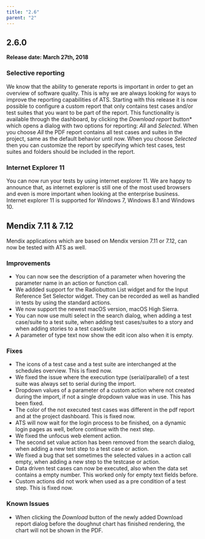 ```yaml
---
title: "2.6"
parent: "2"
---
```


## 2.6.0

**Release date: March 27th, 2018**

### Selective reporting

We know that the ability to generate reports is important in order to get an overview of software quality. This is why we are always looking for ways to improve the reporting capabilities of ATS. Starting with this release it is now possible to configure a custom report that only contains test cases and/or test suites that you want to be part of the report. This functionality is available through the dashboard, by clicking the *Download report* button* which opens a dialog with two options for reporting: *All* and *Selected*. When you choose *All* the PDF report contains all test cases and suites in the project, same as the default behavior until now. When you choose *Selected* then you can customize the report by specifying which test cases, test suites and folders should be included in the report. 

### Internet Explorer 11

You can now run your tests by using internet explorer 11. We are happy to announce that, as internet explorer is still one of the most used browsers and even is more important when looking at the enterprise business. Internet explorer 11 is supported for Windows 7, Windows 8.1 and Windows 10.

## Mendix 7.11 & 7.12

Mendix applications which are based on Mendix version 7.11 or 7.12, can now be tested with ATS as well.

### Improvements

* You can now see the description of a parameter when hovering the parameter name in an action or function call.
* We addded support for the Radiobutton List widget and for the Input Reference Set Selector widget. They can be recorded as well as handled in tests by using the standard actions.
* We now support the newest macOS version, macOS High Sierra.
* You can now use multi select in the search dialog, when adding a test case/suite to a test suite, when adding test cases/suites to a story and when adding stories to a test case/suite
* A parameter of type text now show the edit icon also when it is empty.


### Fixes

* The icons of a test case and a test suite are interchanged at the schedules overview. This is fixed now.
* We fixed the issue where the execution type (serial/parallel) of a test suite was always set to serial during the import.
* Dropdown values of a parameter of a custom action where not created during the import, if not a single dropdown value was in use. This has been fixed.
* The color of the not executed test cases was different in the pdf report and at the project dashboard. This is fixed now.
* ATS will now wait for the login process to be finished, on a dynamic login pages as well, before continue with the next step.
* We fixed the unfocus web element action.
* The second set value action has been removed from the search dialog, when adding a new test step to a test case or action.
* We fixed a bug that set sometimes the selected values in a action call empty, when adding a new step to the testcase or action.
* Data driven test cases can now be executed, also when the data set contains a empty number. This worked only for empty text fields before.
* Custom actions did not work when used as a pre condition of a test step. This is fixed now.

### Known Issues

* When clicking the *Download* button of the newly added Download report dialog before the doughnut chart has finished rendering, the chart will not be shown in the PDF. 
